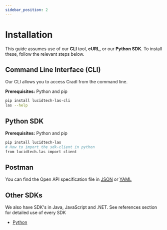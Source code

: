 ```yaml
---
sidebar_position: 2
---
```


# Installation

This guide assumes use of our **CLI** tool, **cURL,** or our **Python SDK**. To install these, follow the relevant steps below.

## Command Line Interface \(CLI\)

Our CLI allows you to access Cradl from the command line.

**Prerequisites:** Python and pip

```bash
pip install lucidtech-las-cli
las --help
```

## Python SDK

**Prerequisites:** Python and pip

```bash
pip install lucidtech-las
# How to import the sdk-client in python
from lucidtech.las import client
```

## Postman

You can find the Open API specification file in [JSON](pathname:///oas.json) or [YAML](pathname:///oas.yaml)

## Other SDKs

We also have SDK's in Java, JavaScript and .NET. See references section for detailed use of every SDK

- [Python](../reference/sdks/python.mdx)
